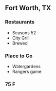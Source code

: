 ## Fort Worth, TX

### Restaurants
- Seasons 52
- City Grill
- Brewed

### Place to Go
- Watergardens
- Rangers game

### 75 F